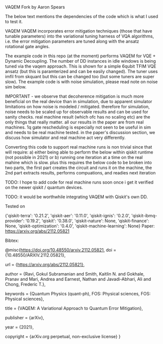 VAQEM Fork by Aaron Spears

The below text mentions the dependencies of the code which is what I used to test it. 


VAQEM
VAQEM incorporates error mitigation techniques (those that have tunable parameters) into the variational tuning harness of VQA algorithms, i.e. the error mitigation parameters are tuned along with the ansatz rotational gate angles.

The example code in this repo (at the moment) performs VAQEM for VQE + Dynamic Decoupling. The number of DD instances in idle windows is being tuned via the vaqem approach. This is shown for a simple 6qubit TFIM VQE ansatz (but this is paramterized and can be easily changed). The tuner uses imfil from skquant but this can be changed too (but some tuners are super slow). The example code is with noise simulation, please read note on noise sim below.

IMPORTANT - we observe that decoherence mitigation is much more beneficial on the real device than in simulation, due to apparent simulator limitations on how noise is modeled / mitigated. therefore for simulation, noise needs to be scaled up for observable results and can be used for sanity checks. real machine result (which ofc has no scaling etc) are the only things that really matter. all our results in the paper are from real machines. 1q gate rescheduling is especially not seen to be useful in sim and needs to be real machine tested. in the paper's discussion section, we discuss how simulator and real machine act very differently.

Converting this code to support real machine runs is non trivial since that will require: a) either being able to perform the below within qiskit runtime (not possible in 2021) or b) running one iteration at a time on the real mahine which is slow. plus this requires the below code to be broken into two parts, the first part creates the circuit and runs it on the machine, the 2nd part extracts results, performs compuations, and readies next iteration

TODO: I hope to add code for real machine runs soon once i get it verified on the newer qiskit / quantum devices.

TODO: it would be worthwhile integrating VAQEM with Qiskit's own DD.

Tested on

{'qiskit-terra': '0.21.2', 'qiskit-aer': '0.11.0', 'qiskit-ignis': '0.2.0', 'qiskit-ibmq-provider': '0.19.2', 'qiskit': '0.38.0', 'qiskit-nature': None, 'qiskit-finance': None, 'qiskit-optimization': '0.4.0', 'qiskit-machine-learning': None}
Paper: https://arxiv.org/abs/2112.05821

Bibtex:

@misc{https://doi.org/10.48550/arxiv.2112.05821,
  doi = {10.48550/ARXIV.2112.05821},
  
  url = {https://arxiv.org/abs/2112.05821},
  
  author = {Ravi, Gokul Subramanian and Smith, Kaitlin N. and Gokhale, Pranav and Mari, Andrea and Earnest, Nathan and Javadi-Abhari, Ali and Chong, Frederic T.},
  
  keywords = {Quantum Physics (quant-ph), FOS: Physical sciences, FOS: Physical sciences},
  
  title = {VAQEM: A Variational Approach to Quantum Error Mitigation},
  
  publisher = {arXiv},
  
  year = {2021},
  
  copyright = {arXiv.org perpetual, non-exclusive license}
}
